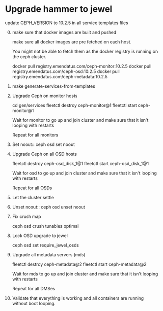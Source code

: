 # Upgrade hammer to jewel

update CEPH_VERSION to 10.2.5 in all service templates files

0. make sure that docker images are built and pushed

   make sure all docker images are pre fetched on each host.

   You might not be able to fetch them as the docker registry is
   running on the ceph cluster.

   docker pull registry.emendatus.com/ceph-monitor:10.2.5
   docker pull registry.emendatus.com/ceph-osd:10.2.5
   docker pull registry.emendatus.com/ceph-metadata:10.2.5

1. make generate-services-from-templates

2. Upgrade Ceph on monitor hosts

   cd gen/services
   fleetctl destroy ceph-monitor@1
   fleetctl start ceph-monitor@1

   Wait for monitor to go up and join cluster and make sure that 
   it isn't looping with restarts

   Repeat for all monitors

3. Set noout::
   ceph osd set noout

4. Upgrade Ceph on all OSD hosts

   fleetctl destroy ceph-osd_disk_1@1
   fleetctl start ceph-osd_disk_1@1

   Wait for osd to go up and join cluster and make sure that
   it isn't looping with restarts

   Repeat for all OSDs

5. Let the cluster settle

6. Unset noout::
   ceph osd unset noout

7. Fix crush map

   ceph osd crush tunables optimal

8. Lock OSD upgrade to jewel
  
   ceph osd set require_jewel_osds

7. Upgrade all metadata servers (mds)

   fleetctl destroy ceph-metadata@2
   fleetctl start ceph-metadata@2
 
   Wait for mds to go up and join cluster and make sure that
   it isn't looping with restarts

   Repeat for all DMSes

8. Validate that everything is working and all containers are 
   running without boot looping.
